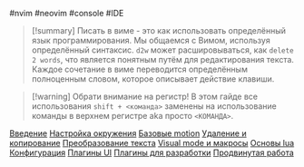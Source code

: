 #nvim #neovim #console #IDE

>[!summary] Писать в виме - это как использовать определённый язык программирования. Мы общаемся с Вимом, используя определённый синтаксис. `d2w` может расшировываться, как `delete 2 words`, что является понятным путём для редактирования текста. Каждое сочетание в виме переводится определённым полноценным словом, которое описывает действие клавиши. 

>[!warning] Обрати внимание на регистр!
>В этом гайде все использования `shift + <команда>` заменены на использование команды в верхнем регистре aka просто `<КОМАНДА>`.

[Введение](_lessons/Введение.md)
[Настройка окружения](_lessons/Настройка%20окружения.md)
[Базовые motion](_lessons/Базовые%20motion.md)
[Удаление и копирование](_lessons/Удаление%20и%20копирование.md)
[Преобразование текста](_lessons/Преобразование%20текста.md)
[Visual mode и макросы](_lessons/Visual%20mode%20и%20макросы.md)
[Основы lua](_lessons/Основы%20lua.md)
[Конфигурация](_lessons/Конфигурация.md)
[Плагины UI](_lessons/Плагины%20UI.md)
[Плагины для разработки](_lessons/Плагины%20для%20разработки.md)
[Продвинутая работа](_lessons/Продвинутая%20работа.md)
